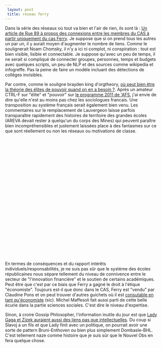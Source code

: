 ```yaml
---
 layout: post
 title: reseau ferry
---
```


Dans la série des réseaux où tout va bien et l'air de rien, ils sont là : [Un article de Rue 89 à propos des connexions entre les membres du CAS à partir uniquement du cas Ferry](http://www.rue89.com/2011/06/13/ferry-un-emploi-pas-fictif-surtout-pour-ses-amis-209178). Je suppose que si on prend tous les autres un par un, il y aurait moyen d'augmenter le nombre de liens. Comme le soulignerait Noam Chomsky, il n'y a ici ni complot, ni conspiration : tout est bien visible, lisible et connectable. Je suppose qu'avec un peu de temps, il ne serait si compliqué de connecter groupes, personnes, temps et budgets avec quelques scripts, un peu de NLP et des sources comme wikipedia et infogreffe. Pas la peine de faire un modèle incluant des détections de collèges invisibles.

Par contre, comme le souligne brayden king d'orgtheory, [où peut bien être la théorie des élites de pouvoir quand on en a besoin ?](http://orgtheory.wordpress.com/2011/04/21/where-is-power-elite-theory-when-you-need-it/). Après un amateur CTRL-F sur "élite" et "pouvoir" sur [le programme 2011 de 'AFS](http://www.afs-socio.fr/formLivreProgRT11N.php), j'ai envie de dire qu'elle n'est au moins pas chez les sociologues francais. Une transposition au système français serait également bien venu. Les commentaires sur le remplacement de Lauvergeon laisse parfois transparaître rapidement des histoires de territoire des grandes écoles (AREVA devait rester à quelqu'un du corps des Mines) qui peuvent paraître bien incompréhensibles et justement laissées place à des fantasmes sur ce que sont réellement ou non les réseaux ou motivations de classe.

<object style="height: 390px; width: 640px"><param name="movie" value="http://www.youtube.com/v/A1eBrHMOqKI?version=3&start=451s"><param name="allowFullScreen" value="true"><param name="allowScriptAccess" value="always"><embed src="http://www.youtube.com/v/A1eBrHMOqKI?version=3&start=451s" type="application/x-shockwave-flash" allowfullscreen="true" allowScriptAccess="always" width="640" height="390"></object>

En termes de conséquences et du rapport intérêts individuels/responsabilités, je ne suis pas sûr que le système des écoles républicaines nous sépare tellement du niveau de connivence entre le secteur de "l'innovation financière" et le soutien de certains académiques. Peut être que c'est par ce biais que Ferry a gagné le droit à l'étique "économiste". Toujours est-il que donc dans le CAS, Ferry est "vendu" par Claudine Pons et on peut trouver d'autres guichets où il est [consutable en tant qu'économiste](http://www.adgency-experts.com/index.php?option=com_content&view=article&id=81&Itemid=106) (sic). Michel Maffesoli fait aussi parti de cette belle écurie dans la partie sciences sociales. C'est dire le niveau d'expertise.

Sinon, à croire Gossip Philosopher, l'information inutile du jour est que [Lady Gaga et Zizek auraient aussi des liens pas que intellectuelles](http://filosofianews.blogspot.com/2011/06/lady-gaga-se-enamoro-de-un-filosofo.html). Du coup si Slavoj a un fils et que Lady finit avec un politique, on pourrait avoir une sorte de pattern Bruni-Enthoven ou bien plus simplement Dombasle-BHL. C'est tellement naze comme histoire que je suis sûr que le Nouvel Obs en fera quelque chose.